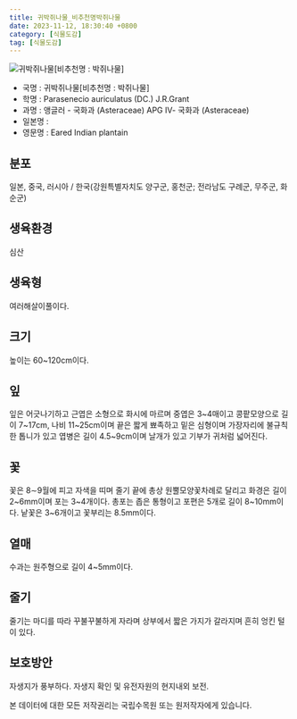 ```yaml
---
title: 귀박쥐나물_비추천명박쥐나물
date: 2023-11-12, 18:30:40 +0800
category: [식물도감]
tag: [식물도감]
---
```




![귀박쥐나물[비추천명 : 박쥐나물]](http://www.nature.go.kr/fileUpload/plants/basic/Compositae/Parasenecio/28527/1_th2.JPG)
- 국명 : 귀박쥐나물[비추천명 : 박쥐나물]
- 학명 : Parasenecio auriculatus (DC.) J.R.Grant
- 과명 : 앵글러 - 국화과 (Asteraceae) APG Ⅳ- 국화과 (Asteraceae)
- 일본명 : 
- 영문명 : Eared Indian plantain


## 분포
일본, 중국, 러시아 / 한국(강원특별자치도 양구군, 홍천군; 전라남도 구례군, 무주군, 화순군) 
## 생육환경
심산
## 생육형
여러해살이풀이다.
## 크기
높이는 60~120cm이다.
## 잎
잎은 어긋나기하고 근엽은 소형으로 화시에 마르며 중엽은 3~4매이고 콩팥모양으로 길이 7~17cm, 나비 11~25cm이며 끝은 짧게 뾰족하고 밑은 심형이며 가장자리에 불규칙한 톱니가 있고 엽병은 길이 4.5~9cm이며 날개가 있고 기부가 귀처럼 넓어진다.
## 꽃
꽃은 8∼9월에 피고 자색을 띠며 줄기 끝에 총상 원뿔모양꽃차례로 달리고 화경은 길이 2~6mm이며 포는 3~4개이다. 총포는 좁은 통형이고 포편은 5개로 길이 8~10mm이다. 낱꽃은 3~6개이고 꽃부리는 8.5mm이다. 
## 열매
수과는 원주형으로 길이 4~5mm이다.
## 줄기
줄기는 마디를 따라 꾸불꾸불하게 자라며 상부에서 짧은 가지가 갈라지며 흔히 엉킨 털이 있다.
## 보호방안
자생지가 풍부하다. 자생지 확인 및 유전자원의 현지내외 보전.






본 데이터에 대한 모든 저작권리는 국립수목원 또는 원저작자에게 있습니다.

